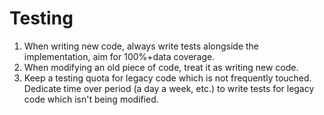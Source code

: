 # Testing

1. When writing new code, always write tests alongside the implementation, aim
   for 100%+data coverage.
2. When modifying an old piece of code, treat it as writing new code.
3. Keep a testing quota for legacy code which is not frequently touched.
   Dedicate time over period (a day a week, etc.) to write tests for legacy code
   which isn't being modified.